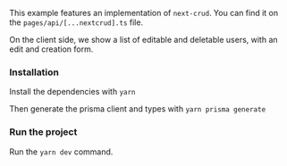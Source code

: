 This example features an implementation of `next-crud`. You can find it on the `pages/api/[...nextcrud].ts` file.

On the client side, we show a list of editable and deletable users, with an edit and creation form.

### Installation

Install the dependencies with `yarn`

Then generate the prisma client and types with `yarn prisma generate`

### Run the project

Run the `yarn dev` command.
